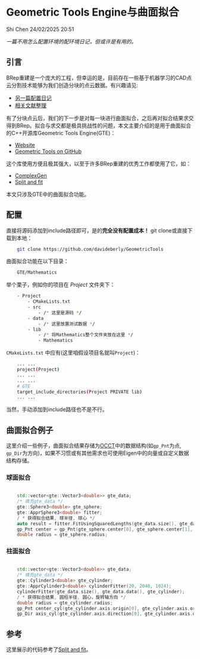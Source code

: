 # Geometric Tools Engine与曲面拟合
Shi Chen 24/02/2025 20:51

 *一篇不用怎么配置环境的配环境日记，但或许是有用的。*

## 引言
BRep重建是一个庞大的工程，但幸运的是，目前存在一些基于机器学习的CAD点云分割技术能够为我们创造分块的点云数据。有兴趣请见:
- [另一篇配置日记](https://github.com/Bigger-and-Stronger/environment-configuration-diary/tree/main/BRep%20Reconstruction/ParseNet%2BSED_Net)
- [相关文献整理](https://github.com/Bigger-and-Stronger/awesome-brep-reconstruction)

有了分块点云后，我们的下一步是对每一块进行曲面拟合，之后再对拟合结果求交得到BRep。拟合与求交都是极具挑战性的问题，本文主要介绍的是用于曲面拟合的C++开源库Geometric Tools Engine(GTE)：
- [Website](https://www.geometrictools.com/)
- [Geometric Tools on GitHub](https://github.com/davideberly/GeometricTools)

这个库使用方便且极其强大，以至于许多BRep重建的优秀工作都使用了它，如：
- [ComplexGen](https://github.com/guohaoxiang/ComplexGen)
- [Split and fit](https://github.com/yilinliu77/NVDNet)

本文只涉及GTE中的曲面拟合功能。

## 配置
直接将源码添加到include路径即可，是的**完全没有配置成本！**
git clone或直接下载到本地：
```bash
	git clone https://github.com/davideberly/GeometricTools
```
曲面拟合功能在以下目录：
```bash
	GTE/Mathematics
```
举个栗子，例如你的项目在 *Project* 文件夹下：
```bash
	- Project
		- CMakeLists.txt
		- src
			- /* 这里是源码 */
		- data
			- /* 这里放置测试数据 */
		- lib
			- /* 将Mathematics整个文件夹放在这里 */
			- Mathematics 
```

`CMakeLists.txt` 中应有(这里咱假设项目名就叫`Project`)：
``` bash
	... ...
	project(Project)
	... ...
	... ...
	# GTE
	target_include_directories(Project PRIVATE lib)
	... ...
```

当然，手动添加到include路径也不是不行。

## 曲面拟合例子
这里介绍一些例子，曲面拟合结果存储为[OCCT](https://dev.opencascade.org/)中的数据结构(如`gp_Pnt`为点, `gp_Dir`为方向)，如果不习惯或有其他需求也可使用Eigen中的向量或自定义数据结构存储。
### 球面拟合
```cpp
	
	std::vector<gte::Vector3<double>> gte_data;
    /* 填充gte_data */
    gte::Sphere3<double> gte_sphere;
    gte::ApprSphere3<double> fitter;
	/ * 获得拟合结果, 球半径, 球心 */
    auto result = fitter.FitUsingSquaredLengths(gte_data.size(), gte_data.data(), gte_sphere);
    gp_Pnt center = gp_Pnt(gte_sphere.center[0], gte_sphere.center[1], gte_sphere.center[2]);
    double radius = gte_sphere.radius;
```
### 柱面拟合
```cpp
	
	std::vector<gte::Vector3<double>> gte_data;
	/* 填充gte_data */
    gte::Cylinder3<double> gte_cylinder;
    gte::ApprCylinder3<double> cylinderFitter(20, 2048, 1024);
    cylinderFitter(gte_data.size(), gte_data.data(), gte_cylinder);
	/ * 获得拟合结果, 圆柱半径, 圆心，旋转轴方向 */
    double radius = gte_cylinder.radius;
    gp_Pnt center_cyl(gte_cylinder.axis.origin[0], gte_cylinder.axis.origin[1], gte_cylinder.axis.origin[2]);
    gp_Dir axis_cyl(gte_cylinder.axis.direction[0], gte_cylinder.axis.direction[1], gte_cylinder.axis.direction[2]);
```


## 参考
这里展示的代码参考了[Split and fit](https://github.com/yilinliu77/NVDNet)。

